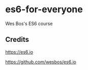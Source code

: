 # es6-for-everyone

Wes Bos's ES6 course

## Credits
https://es6.io

https://github.com/wesbos/es6.io
